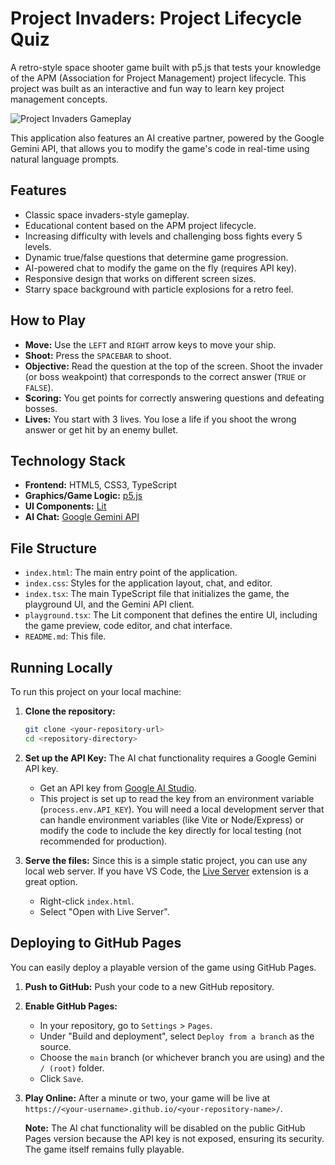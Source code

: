 # 
# Project Invaders: Project Lifecycle Quiz

A retro-style space shooter game built with p5.js that tests your knowledge of the APM (Association for Project Management) project lifecycle. This project was built as an interactive and fun way to learn key project management concepts.

![Project Invaders Gameplay](https://storage.googleapis.com/genai-assets/images/project_invaders.gif)

This application also features an AI creative partner, powered by the Google Gemini API, that allows you to modify the game's code in real-time using natural language prompts.

## Features

-   Classic space invaders-style gameplay.
-   Educational content based on the APM project lifecycle.
-   Increasing difficulty with levels and challenging boss fights every 5 levels.
-   Dynamic true/false questions that determine game progression.
-   AI-powered chat to modify the game on the fly (requires API key).
-   Responsive design that works on different screen sizes.
-   Starry space background with particle explosions for a retro feel.

## How to Play

-   **Move:** Use the `LEFT` and `RIGHT` arrow keys to move your ship.
-   **Shoot:** Press the `SPACEBAR` to shoot.
-   **Objective:** Read the question at the top of the screen. Shoot the invader (or boss weakpoint) that corresponds to the correct answer (`TRUE` or `FALSE`).
-   **Scoring:** You get points for correctly answering questions and defeating bosses.
-   **Lives:** You start with 3 lives. You lose a life if you shoot the wrong answer or get hit by an enemy bullet.

## Technology Stack

-   **Frontend:** HTML5, CSS3, TypeScript
-   **Graphics/Game Logic:** [p5.js](https://p5js.org/)
-   **UI Components:** [Lit](https://lit.dev/)
-   **AI Chat:** [Google Gemini API](https://ai.google.dev/)

## File Structure

-   `index.html`: The main entry point of the application.
-   `index.css`: Styles for the application layout, chat, and editor.
-   `index.tsx`: The main TypeScript file that initializes the game, the playground UI, and the Gemini API client.
-   `playground.tsx`: The Lit component that defines the entire UI, including the game preview, code editor, and chat interface.
-   `README.md`: This file.

## Running Locally

To run this project on your local machine:

1.  **Clone the repository:**
    ```bash
    git clone <your-repository-url>
    cd <repository-directory>
    ```

2.  **Set up the API Key:**
    The AI chat functionality requires a Google Gemini API key.
    -   Get an API key from [Google AI Studio](https://aistudio.google.com/app/apikey).
    -   This project is set up to read the key from an environment variable (`process.env.API_KEY`). You will need a local development server that can handle environment variables (like Vite or Node/Express) or modify the code to include the key directly for local testing (not recommended for production).

3.  **Serve the files:**
    Since this is a simple static project, you can use any local web server. If you have VS Code, the [Live Server](https://marketplace.visualstudio.com/items?itemName=ritwickdey.LiveServer) extension is a great option.
    -   Right-click `index.html`.
    -   Select "Open with Live Server".

## Deploying to GitHub Pages

You can easily deploy a playable version of the game using GitHub Pages.

1.  **Push to GitHub:** Push your code to a new GitHub repository.

2.  **Enable GitHub Pages:**
    -   In your repository, go to `Settings` > `Pages`.
    -   Under "Build and deployment", select `Deploy from a branch` as the source.
    -   Choose the `main` branch (or whichever branch you are using) and the `/ (root)` folder.
    -   Click `Save`.

3.  **Play Online:**
    After a minute or two, your game will be live at `https://<your-username>.github.io/<your-repository-name>/`.

    **Note:** The AI chat functionality will be disabled on the public GitHub Pages version because the API key is not exposed, ensuring its security. The game itself remains fully playable.
